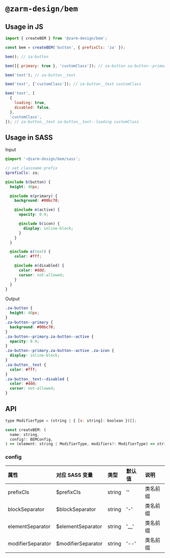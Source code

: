# `@zarm-design/bem`

## Usage in JS

```js
import { createBEM } from '@zarm-design/bem';

const bem = createBEM('button', { prefixCls: 'za' });

bem(); // za-button

bem([{ primary: true }, 'customClass']); // za-button za-button--primary customClass

bem('text'); // za-button__text

bem('text', ['customClass']); // za-button__text customClass

bem('text', [
  {
    loading: true,
    disabled: false,
  },
  'customClass',
]); // za-button__text za-button__text--loading customClass
```

## Usage in SASS

Input

```scss
@import '~@zarm-design/bem/sass';

// set classname prefix
$prefixCls: za;

@include b(button) {
  height: 40px;

  @include m(primary) {
    background: #00bc70;

    @include m(active) {
      opacity: 0.9;

      @include b(icon) {
        display: inline-block;
      }
    }
  }

  @include e(text) {
    color: #fff;

    @include m(disabled) {
      color: #ddd;
      cursor: not-allowed;
    }
  }
}
```

Output

```css
.za-button {
  height: 40px;
}
.za-button--primary {
  background: #00bc70;
}
.za-button--primary.za-button--active {
  opacity: 0.9;
}
.za-button--primary.za-button--active .za-icon {
  display: inline-block;
}
.za-button__text {
  color: #fff;
}
.za-button__text--disabled {
  color: #ddd;
  cursor: not-allowed;
}
```

## API

```js
type ModifierType = (string | { [x: string]: boolean })[];

const createBEM: (
  name: string,
  config?: BEMConfig,
) => (element: string | ModifierType, modifiers?: ModifierType) => string;
```

### config

| 属性              | 对应 SASS 变量     | 类型   | 默认值 | 说明     |
| :---------------- | :----------------- | :----- | :----- | :------- |
| prefixCls         | $prefixCls         | string | ''     | 类名前缀 |
| blockSeparator    | $blockSeparator    | string | '-'    | 类名前缀 |
| elementSeparator  | $elementSeparator  | string | '\_\_' | 类名前缀 |
| modifierSeparator | $modifierSeparator | string | '--'   | 类名前缀 |
